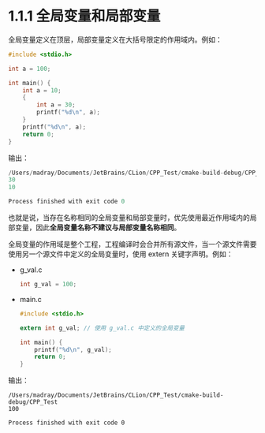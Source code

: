 # 1.1.1 全局变量和局部变量

全局变量定义在顶层，局部变量定义在大括号限定的作用域内。例如：

```c
#include <stdio.h>

int a = 100;

int main() {
    int a = 10;
    {
        int a = 30;
        printf("%d\n", a);
    }
    printf("%d\n", a);
    return 0;
}
```

输出：

```c
/Users/madray/Documents/JetBrains/CLion/CPP_Test/cmake-build-debug/CPP_Test
30
10

Process finished with exit code 0
```

也就是说，当存在名称相同的全局变量和局部变量时，优先使用最近作用域内的局部变量，因此**全局变量名称不建议与局部变量名称相同**。

全局变量的作用域是整个工程，工程编译时会合并所有源文件，当一个源文件需要使用另一个源文件中定义的全局变量时，使用 extern 关键字声明。例如：

+ g_val.c

  ```c
  int g_val = 100;
  ```
+ main.c

  ```c
  #include <stdio.h>

  extern int g_val; // 使用 g_val.c 中定义的全局变量
  
  int main() {
      printf("%d\n", g_val);
      return 0;
  }
  ```

输出：

```
/Users/madray/Documents/JetBrains/CLion/CPP_Test/cmake-build-debug/CPP_Test
100

Process finished with exit code 0
```

